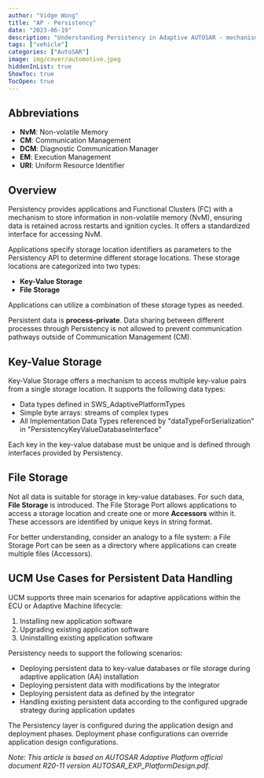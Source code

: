 ```yaml
---
author: "Vidge Wong"
title: "AP - Persistency"
date: "2023-06-19"
description: "Understanding Persistency in Adaptive AUTOSAR - mechanisms for storing information in non-volatile memory"
tags: ["vehicle"]
categories: ["AutoSAR"]
image: img/cover/automotive.jpeg
hiddenInList: true
ShowToc: true
TocOpen: true
---
```


## Abbreviations

- **NvM**: Non-volatile Memory
- **CM**: Communication Management
- **DCM**: Diagnostic Communication Manager
- **EM**: Execution Management
- **URI**: Uniform Resource Identifier

## Overview

Persistency provides applications and Functional Clusters (FC) with a mechanism to store information in non-volatile memory (NvM), ensuring data is retained across restarts and ignition cycles. It offers a standardized interface for accessing NvM.

Applications specify storage location identifiers as parameters to the Persistency API to determine different storage locations. These storage locations are categorized into two types:

- **Key-Value Storage**
- **File Storage**

Applications can utilize a combination of these storage types as needed.

Persistent data is **process-private**. Data sharing between different processes through Persistency is not allowed to prevent communication pathways outside of Communication Management (CM).

## Key-Value Storage

Key-Value Storage offers a mechanism to access multiple key-value pairs from a single storage location. It supports the following data types:

- Data types defined in SWS_AdaptivePlatformTypes
- Simple byte arrays: streams of complex types
- All Implementation Data Types referenced by "dataTypeForSerialization" in "PersistencyKeyValueDatabaseInterface"

Each key in the key-value database must be unique and is defined through interfaces provided by Persistency.

## File Storage

Not all data is suitable for storage in key-value databases. For such data, **File Storage** is introduced. The File Storage Port allows applications to access a storage location and create one or more **Accessors** within it. These accessors are identified by unique keys in string format.

For better understanding, consider an analogy to a file system: a File Storage Port can be seen as a directory where applications can create multiple files (Accessors).

## UCM Use Cases for Persistent Data Handling

UCM supports three main scenarios for adaptive applications within the ECU or Adaptive Machine lifecycle:

1. Installing new application software
2. Upgrading existing application software
3. Uninstalling existing application software

Persistency needs to support the following scenarios:

- Deploying persistent data to key-value databases or file storage during adaptive application (AA) installation
- Deploying persistent data with modifications by the integrator
- Deploying persistent data as defined by the integrator
- Handling existing persistent data according to the configured upgrade strategy during application updates

The Persistency layer is configured during the application design and deployment phases. Deployment phase configurations can override application design configurations.

*Note: This article is based on AUTOSAR Adaptive Platform official document R20-11 version AUTOSAR_EXP_PlatformDesign.pdf.* 